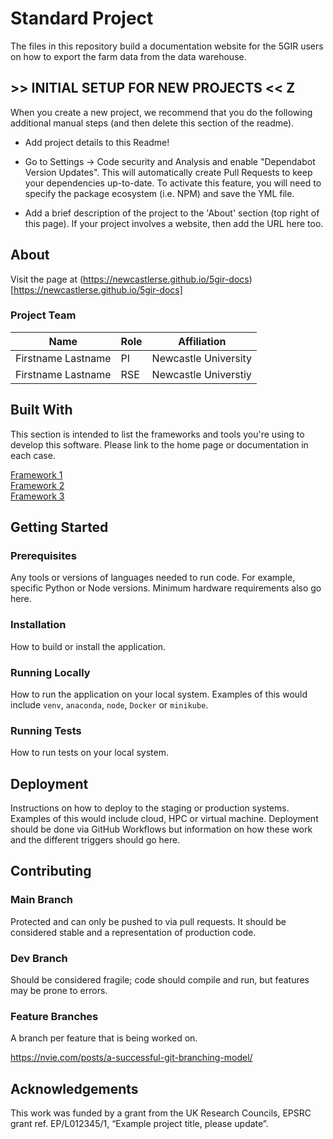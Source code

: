 # Standard Project

The files in this repository build a documentation website for the 5GIR users on how to export the farm data from the data warehouse.



## >> INITIAL SETUP FOR NEW PROJECTS <<   Z

When you create a new project, we recommend that you do the following additional manual steps (and then delete this section of the readme).

- Add project details to  this Readme!

- Go to Settings -> Code security and Analysis and enable "Dependabot Version Updates". This will automatically create Pull Requests to keep your dependencies up-to-date. To activate this feature, you will need to specify the package ecosystem (i.e. NPM) and save the YML file. 

- Add a brief description of the project to the 'About' section (top right of this page). If your project involves a website, then add the URL here too.

## About



Visit the page at (https://newcastlerse.github.io/5gir-docs)[https://newcastlerse.github.io/5gir-docs]


### Project Team

| Name  | Role | Affiliation
| ------------- | ------------- | ------------- |
| Firstname Lastname  | PI | Newcastle University  |
| Firstname Lastname | RSE  | Newcastle Universtiy  |

## Built With

This section is intended to list the frameworks and tools you're using to develop this software. Please link to the home page or documentation in each case.

[Framework 1](https://something.com)  
[Framework 2](https://something.com)  
[Framework 3](https://something.com)  

## Getting Started

### Prerequisites

Any tools or versions of languages needed to run code. For example, specific Python or Node versions. Minimum hardware requirements also go here.

### Installation

How to build or install the application.

### Running Locally

How to run the application on your local system. Examples of this would include `venv`, `anaconda`, `node`, `Docker` or `minikube`. 

### Running Tests

How to run tests on your local system.

## Deployment

Instructions on how to deploy to the staging or production systems. Examples of this would include cloud, HPC or virtual machine. Deployment should be done via GitHub Workflows but information on how these work and the different triggers should go here.

## Contributing

### Main Branch
Protected and can only be pushed to via pull requests. It should be considered stable and a representation of production code.

### Dev Branch
Should be considered fragile; code should compile and run, but features may be prone to errors.

### Feature Branches
A branch per feature that is being worked on.

https://nvie.com/posts/a-successful-git-branching-model/

## Acknowledgements
This work was funded by a grant from the UK Research Councils, EPSRC grant ref. EP/L012345/1, “Example project title, please update”.
